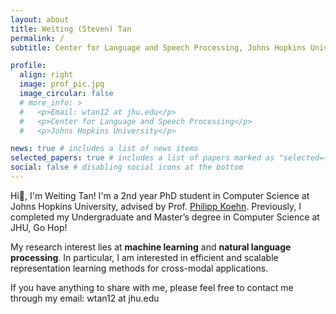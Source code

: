 ```yaml
---
layout: about
title: Weiting (Steven) Tan
permalink: /
subtitle: Center for Language and Speech Processing, Johns Hopkins University

profile:
  align: right
  image: prof_pic.jpg
  image_circular: false
  # more_info: >
  #   <p>Email: wtan12 at jhu.edu</p>
  #   <p>Center for Language and Speech Processing</p>
  #   <p>Johns Hopkins University</p>

news: true # includes a list of news items
selected_papers: true # includes a list of papers marked as "selected={true}"
social: false # disabling social icons at the bottom
---
```


Hi👋, I'm Weiting Tan! I'm a 2nd year PhD student in Computer Science at Johns Hopkins University, advised by Prof. [Philipp Koehn](https://www.cs.jhu.edu/~phi/). Previously, I completed my Undergraduate and Master’s degree in Computer Science at JHU, Go Hop!

My research interest lies at **machine learning** and **natural language processing**. In particular, I am interested in efficient and scalable representation learning methods for cross-modal applications.

If you have anything to share with me, please feel free to contact me through my email: wtan12 at jhu.edu




<!-- ## Selected Publications

[**DiffNorm: Self-Supervised Normalization for Non-autoregressive Speech-to-speech Translation**](https://arxiv.org/abs/2405.13274)  
**Weiting Tan**, Jingyu Zhang, Lingfen Shen, Daniel Khashabi, Philipp Koehn (2024).  
*arXiv abs/2405.13274*

[**Streaming Sequence Transduction with Dynamic Compression**](https://arxiv.org/abs/2402.01172)  
**Weiting Tan**, Yunmo Chen, Tongfei Chen, Guanghui Qin, Haoran Xu, Heidi C. Zhang, Benjamin Van Durme, Philipp Koehn (2024).  
*arXiv abs/2402.01172*

[**Contrastive Preference Optimization: Pushing the Boundaries of LLM Performance in Machine Translation**](https://arxiv.org/abs/2401.08417)
Haoran Xu, Amr Sharaf, Yunmo Chen, **Weiting Tan**, Lingfeng Shen, Benjamin Van Durme, Kenton Murray, Young Jin Kim (2024).  
*In Proceedings of ICML 2024*

[**The Language Barrier: Dissecting Safety Challenges of LLMs in Multilingual Contexts**](https://arxiv.org/abs/2401.13136)
Lingfeng Shen, **Weiting Tan**, Sihao Chen, Yunmo Chen, Jingyu Zhang, Haoran Xu, Boyuan Zheng, Philipp Koehn, Daniel Khashabi (2023).  
*In Findings of ACL 2024*

[**Narrowing the Gap between Zero- and Few-shot Machine Translation by Matching Styles**](https://aclanthology.org/2024.findings-naacl.33/)
**Weiting Tan**, Haoran Xu, Lingfeng Shen, Shuyue Stella Li, Kenton Murray, Philipp Koehn, Benjamin Van Durme, and Yunmo Chen (2023).  
*In Findings of NAACL 2024*

[**Multilingual Representation Distillation with Contrastive Learning**](https://aclanthology.org/2023.eacl-main.108/)
**Weiting Tan**, Kevin Heffernan, Holger Schwenk, and Philipp Koehn. (2023).  
*In Proceedings of EACL 2023*

[**Flatness-Aware Prompt Selection Improves Accuracy and Sample Efficiency**](https://aclanthology.org/2023.findings-emnlp.523/)
Lingfeng Shen\*, **Weiting Tan\***, Boyuan Zheng, and Daniel Khashabi (2023).  
*In Findings of EMNLP 2023*

[**Condensing Multilingual Knowledge with Lightweight Language-Specific Module**](https://aclanthology.org/2023.emnlp-main.97/)
Haoran Xu, **Weiting Tan**, Shuyue Stella Li, Yunmo Chen, Benjamin Van Durme, Philipp Koehn, and Kenton Murray (2023).  
*In Proceedings of EMNLP 2023*


[**Structure-Aware Path Inference for Neural Finite State Transducers**](https://arxiv.org/abs/2312.13614)  
Weiting Tan, Chu-Cheng Lin, and Jason Eisner (2023).  
*In Proceedings of ICBINB workshop at NeurIPS 2023*

[**Doubly-Trained Adversarial Data Augmentation for Neural Machine Translation**](https://aclanthology.org/2022.amta-research.12/)  
Weiting Tan, Shuoyang Ding, Huda Khayrallah, and Philipp Koehn (2022).  
*In Proceedings of the 15th Biennial Conference of the Association for Machine Translation in the Americas 2022*

 -->
